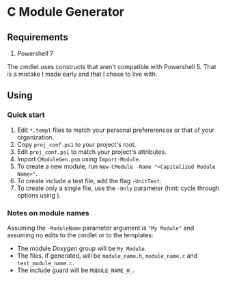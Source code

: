 # C Module Generator

## Requirements

1. Powershell 7

The cmdlet uses constructs that aren't compatible with Powershell 5. That is a
mistake I made early and that I chose to live with.

## Using

### Quick start

1. Edit `*.templ` files to match your personal prefererences or that of your organization.
1. Copy `proj_conf.ps1` to your project's root.
1. Edit `proj_conf.ps1` to match your project's attributes.
1. Import `CModuleGen.psm` using `Import-Module`.
1. To create a new module, run `New-CModule -Name "<Capitalized Module Name>"`.
1. To create include a test file, add the flag `-UnitTest`.
1. To create only a single file, use the `-Only` parameter (hint: cycle through options using <TAB>).

### Notes on module names

Assuming the `-ModuleName` parameter argument is `"My Module"` and assuming
no edits to the cmdlet or to the templates:

- The module _Doxygen_ group will be `My Module`.
- The files, if generated, will be `module_name.h`, `module_name.c` and `test_module_name.c`.
- The include guard will be `MODULE_NAME_H_`.
